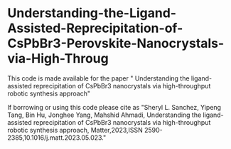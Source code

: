 # Understanding-the-Ligand-Assisted-Reprecipitation-of-CsPbBr3-Perovskite-Nanocrystals-via-High-Throug

This code is made available for the paper " Understanding the ligand-assisted reprecipitation of CsPbBr3 nanocrystals via high-throughput robotic synthesis approach"

If borrowing or using this code please cite as "Sheryl L. Sanchez, Yipeng Tang, Bin Hu, Jonghee Yang, Mahshid Ahmadi,
Understanding the ligand-assisted reprecipitation of CsPbBr3 nanocrystals via high-throughput robotic synthesis approach,
Matter,2023,ISSN 2590-2385,10.1016/j.matt.2023.05.023."


